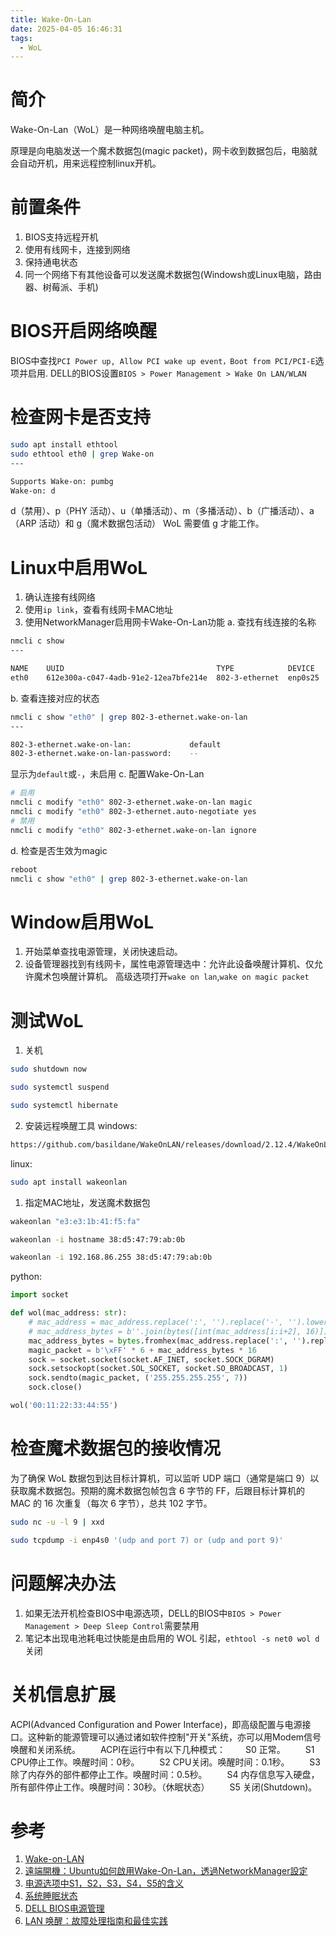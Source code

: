 ```yaml
---
title: Wake-On-Lan
date: 2025-04-05 16:46:31
tags:
  - WoL
---
```


# 简介
Wake-On-Lan（WoL）是一种网络唤醒电脑主机。

原理是向电脑发送一个魔术数据包(magic packet)，网卡收到数据包后，电脑就会自动开机，用来远程控制linux开机。

# 前置条件
1. BIOS支持远程开机
2. 使用有线网卡，连接到网络
3. 保持通电状态
4. 同一个网络下有其他设备可以发送魔术数据包(Windowsh或Linux电脑，路由器、树莓派、手机)

# BIOS开启网络唤醒
BIOS中查找`PCI Power up, Allow PCI wake up event，Boot from PCI/PCI-E`选项并启用.
DELL的BIOS设置`BIOS > Power Management > Wake On LAN/WLAN`

# 检查网卡是否支持
```bash
sudo apt install ethtool
sudo ethtool eth0 | grep Wake-on
---

Supports Wake-on: pumbg
Wake-on: d
```
d（禁用）、p（PHY 活动）、u（单播活动）、m（多播活动）、b（广播活动）、a（ARP 活动）和 g（魔术数据包活动）
WoL 需要值 g 才能工作。

# Linux中启用WoL
1. 确认连接有线网络
2. 使用`ip link`，查看有线网卡MAC地址
3. 使用NetworkManager启用网卡Wake-On-Lan功能
a. 查找有线连接的名称
```bash
nmcli c show
---

NAME    UUID                                  TYPE            DEVICE
eth0    612e300a-c047-4adb-91e2-12ea7bfe214e  802-3-ethernet  enp0s25
```
b. 查看连接对应的状态
```bash
nmcli c show "eth0" | grep 802-3-ethernet.wake-on-lan
---

802-3-ethernet.wake-on-lan:             default
802-3-ethernet.wake-on-lan-password:    --
```
显示为`default`或`-`，未启用
c. 配置Wake-On-Lan
```bash
# 启用
nmcli c modify "eth0" 802-3-ethernet.wake-on-lan magic
nmcli c modify "eth0" 802-3-ethernet.auto-negotiate yes
# 禁用
nmcli c modify "eth0" 802-3-ethernet.wake-on-lan ignore
```
d. 检查是否生效为magic
```bash
reboot
nmcli c show "eth0" | grep 802-3-ethernet.wake-on-lan
```

# Window启用WoL
1. 开始菜单查找电源管理，关闭快速启动。
2. 设备管理器找到有线网卡，属性电源管理选中：允许此设备唤醒计算机、仅允许魔术包唤醒计算机。
   高级选项打开`wake on lan`,`wake on magic packet`


# 测试WoL
1. 关机
```bash
sudo shutdown now

sudo systemctl suspend

sudo systemctl hibernate
```
2. 安装远程唤醒工具
windows:
```bash
https://github.com/basildane/WakeOnLAN/releases/download/2.12.4/WakeOnLAN_2.12.4.0.exe
```
linux:
```bash
sudo apt install wakeonlan
```
1. 指定MAC地址，发送魔术数据包
```bash
wakeonlan "e3:e3:1b:41:f5:fa"

wakeonlan -i hostname 38:d5:47:79:ab:0b

wakeonlan -i 192.168.86.255 38:d5:47:79:ab:0b
```
python:
```python
import socket

def wol(mac_address: str):
    # mac_address = mac_address.replace(':', '').replace('-', '').lower()
    # mac_address_bytes = b''.join(bytes([int(mac_address[i:i+2], 16)]) for i in range(0, 12, 2))
    mac_address_bytes = bytes.fromhex(mac_address.replace(':', '').replace('-', '').lower())
    magic_packet = b'\xFF' * 6 + mac_address_bytes * 16
    sock = socket.socket(socket.AF_INET, socket.SOCK_DGRAM)
    sock.setsockopt(socket.SOL_SOCKET, socket.SO_BROADCAST, 1)
    sock.sendto(magic_packet, ('255.255.255.255', 7))
    sock.close()

wol('00:11:22:33:44:55')
```

# 检查魔术数据包的接收情况
为了确保 WoL 数据包到达目标计算机，可以监听 UDP 端口（通常是端口 9）以获取魔术数据包。预期的魔术数据包帧包含 6 字节的 FF，后跟目标计算机的 MAC 的 16 次重复（每次 6 字节），总共 102 字节。
```bash
sudo nc -u -l 9 | xxd

sudo tcpdump -i enp4s0 '(udp and port 7) or (udp and port 9)'
```

# 问题解决办法
1. 如果无法开机检查BIOS中电源选项，DELL的BIOS中`BIOS > Power Management > Deep Sleep Control`需要禁用
2. 笔记本出现电池耗电过快能是由启用的 WOL 引起，`ethtool -s net0 wol d`关闭

# 关机信息扩展
ACPI(Advanced Configuration and Power Interface)，即高级配置与电源接口。这种新的能源管理可以通过诸如软件控制"开关"系统，亦可以用Modem信号唤醒和关闭系统。
　　ACPI在运行中有以下几种模式：
　　S0 正常。
　　S1 CPU停止工作。唤醒时间：0秒。
　　S2 CPU关闭。唤醒时间：0.1秒。
　　S3 除了内存外的部件都停止工作。唤醒时间：0.5秒。
　　S4 内存信息写入硬盘，所有部件停止工作。唤醒时间：30秒。（休眠状态）
　　S5 关闭(Shutdown)。


# 参考
1. [Wake-on-LAN](https://wiki.archlinux.org/title/Wake-on-LAN)
1. [遠端開機：Ubuntu如何啟用Wake-On-Lan，透過NetworkManager設定](https://ivonblog.com/posts/linux-enable-wake-on-lan/)
2. [电源选项中S1，S2，S3，S4，S5的含义](https://blog.csdn.net/wh_19910525/article/details/51168488)
3. [系统睡眠状态](https://learn.microsoft.com/zh-cn/windows-hardware/drivers/kernel/system-sleeping-states)
4. [DELL BIOS电源管理](https://www.dell.com/support/manuals/zh-hk/vostro-3670-desktop/vostro_3670_setup_and_specs/power-management-%E9%9B%BB%E6%BA%90%E7%AE%A1%E7%90%86-%E7%95%AB%E9%9D%A2%E9%81%B8%E9%A0%85?guid=guid-9cf1d258-4847-4c38-ae0b-9306bad21d7f&lang=zh-hk)
5. [LAN 唤醒：故障处理指南和最佳实践](https://www.dell.com/support/kbdoc/zh-cn/000129137/%E4%BB%80%E4%B9%88%E6%98%AF-lan-%E5%94%A4%E9%86%92-%E6%95%85%E9%9A%9C%E5%A4%84%E7%90%86%E6%8C%87%E5%8D%97%E5%92%8C%E6%9C%80%E4%BD%B3%E5%AE%9E%E8%B7%B5)

